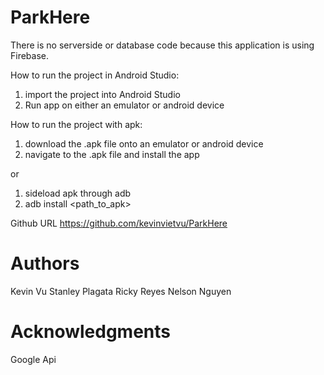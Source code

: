 # ParkHere

There is no serverside or database code because this application is using Firebase.


How to run the project in Android Studio: 
1. import the project into Android Studio
2. Run app on either an emulator or android device

How to run the project with apk:
1. download the .apk file onto an emulator or android device
2. navigate to the .apk file and install the app

or 

1. sideload apk through adb 
2. adb install <path_to_apk>

Github URL
https://github.com/kevinvietvu/ParkHere

# Authors
Kevin Vu
Stanley Plagata
Ricky Reyes
Nelson Nguyen

# Acknowledgments
Google Api
